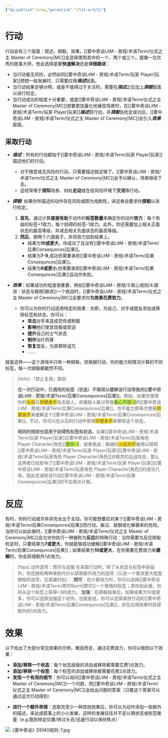 ```yaml
---
{"dg-publish":true,"permalink":"/lit-m/3/2/"}
---
```


# 行动
行动会有三个层面：叙述，掷骰，效果。[[雾中奇谈LitM - 房规/术语Term/仪式之主 Master of Ceremony\|MC]]会选择使用其中的一个、两个或三个。就像一位优秀的故事大师，他会选择是要**快速解决**还是**详细跟进**：
- 当行动毫无风险，必然如同[[雾中奇谈LitM - 房规/术语Term/玩家 Player\|玩家]]预想一般发展时，只需要应用***描述***层面。
- 当行动结果足够分明，或是不值得过于关注时，需要在***描述***之后加上***掷骰***层面以进行检定。
- 当行动成功的程度十分重要，或是[[雾中奇谈LitM - 房规/术语Term/仪式之主 Master of Ceremony\|MC]]想要更加量化地展现场景时，在[[雾中奇谈LitM - 房规/术语Term/玩家 Player\|玩家]]***描述***其行动，并***掷骰***且检定成功后，[[雾中奇谈LitM - 房规/术语Term/仪式之主 Master of Ceremony\|MC]]会引入***效果***层面。
## 采取行动
- ***描述***：所有的行动都始于[[雾中奇谈LitM - 房规/术语Term/玩家 Player\|玩家]]描述他们的行动。
	- 对于随意或无风险的行动，只需要描述就足够了。[[雾中奇谈LitM - 房规/术语Term/仪式之主 Master of Ceremony\|MC]]会予以确认，场景继续下去。
	- 这经常用于**探知**场景、四处**走动**或在低风险环境下**交流**等行动。
	
- ***掷骰***: 如果你所描述的动作存在风险或颇为戏剧性，讲述者会要求你**掷骰**以进行检定。
	1. **首先**，通过计算**直接有助**于动作的**标签数量**来确定你的动作**效力**：每个有益的标签+1效力，每个妨碍的标签-1效力。此外，你还需要加上相关正面状态的最高等级，并减去相关负面状态的最高等级。
	2. **然后**，掷两个六面骰子，并将效力加到结果上。
		- 结果为**10或更大**，你成功了且没有[[雾中奇谈LitM - 房规/术语Term/后果Consequnces\|后果]]。
		- 结果为**7-9**,成功但需要承担[[雾中奇谈LitM - 房规/术语Term/后果Consequnces\|后果]]。
		- 结果为**6或更小**,你需要承担[[雾中奇谈LitM - 房规/术语Term/后果Consequnces\|后果]]且动作失败。
	 
- ***效果***：如果成功的程度很重要，例如[[雾中奇谈LitM - 房规/3.核心规则/4.跟进：状态与极限\|跟进]]一个挑战时，[[雾中奇谈LitM - 房规/术语Term/仪式之主 Master of Ceremony\|MC]]会要求你**为效果花费效力**。
	- 你可以为你的行动选用特定的效果：亦即，为自己、对手或盟友添加或移除标签和状态。你可以：
		- **攻击**对手来造成受伤或制服
		- **影响**他们使其信服或受迫
		- **提升**自己的士气状态
		- **制作**治疗药膏
		- **恢复**盟友，为其移除诅咒
		- ......

就是这样——这个游戏中只有一种掷骰，但根据行动、你的能力和情况计算的不同标签，每一次掷骰都截然不同。

>[!info] 「禁止复用」原则
>
>**在一次行动中，已调用的标签（状态）不得用以缓解该行动导致的[[雾中奇谈LitM - 房规/术语Term/后果Consequnces\|后果]]**。例如，如果你使用你的<span style="background:#ffe119">长剑</span>与<span style="background:#ffe119">矫健身手</span>攻击敌人，却被敌人躲过导致<span style="background:#bfef45">重心不稳-2</span>的[[雾中奇谈LitM - 房规/术语Term/后果Consequnces\|后果]]，你不能立即再次使用<span style="background:#ffe119">矫健身手</span>来缓解这个[[雾中奇谈LitM - 房规/术语Term/后果Consequnces\|后果]]。不过，你可以在以后的行动中使用<span style="background:#ffe119">矫健身手</span>来移除这个状态。
>
>**相同的规则也适用于妨碍性标签和状态**。如果[[雾中奇谈LitM - 房规/术语Term/玩家 Player\|玩家]][[雾中奇谈LitM - 房规/术语Term/玩家角色 Player Character\|角色]]<span style="background:#bfef45">重伤-3</span>，或者挑战：精魂的<span style="background:#ffe119">火焰光环</span>被用以阻碍[[雾中奇谈LitM - 房规/术语Term/玩家 Player\|玩家]][[雾中奇谈LitM - 房规/术语Term/玩家角色 Player Character\|角色]]对精灵的近战攻击，那么这两者已经影响了[[雾中奇谈LitM - 房规/术语Term/玩家 Player\|玩家]][[雾中奇谈LitM - 房规/术语Term/玩家角色 Player Character\|角色]]的成功几率，因此在减轻该行动[[雾中奇谈LitM - 房规/术语Term/后果Consequnces\|后果]]时不应再次计算。

# 反应
有时，你的行动或许并非完全出于主动，你可能想要应对某个[[雾中奇谈LitM - 房规/术语Term/后果Consequnces\|后果]]而行动，躲过、抵御或化解袭来的危险。当你可以如此做时，[[雾中奇谈LitM - 房规/术语Term/仪式之主 Master of Ceremony\|MC]]会允许你执行一种被称为**反应**的特殊行动：当你需要为反应掷骰检定时，只要结果为**7或更大**，你就能够成功缓解[[雾中奇谈LitM - 房规/术语Term/后果Consequnces\|后果]]；如果结果为**10或更大**，在你需要花费效力来**缓解**时，你会获得额外1点效力。

>[!tips] 动作选项：燃尽与加强
>在采取行动时，除了从状态与标签中获益外，你还拥有两种承担代价以获取额外效力的选项（以及一个需求更大程度牺牲的选项，见英雄时刻）：
>**燃尽**：在计算效力时，你可以选择[[雾中奇谈LitM - 房规/术语Term/燃尽Burnt\|燃尽]]一个使用的标签；若你如此做，你将从这个标签上获得+3的效力。
>**加强**：在掷骰结束后，如果结果为10或更多，你可以选择加强这个动作。也就是说，你可以选择承担行动的[[雾中奇谈LitM - 房规/术语Term/后果Consequnces\|后果]]，并在应用效果时获得额外的1点效力。
# 效果
以下给出了大部分常见效果的示例，概括而言，通过花费效力，你可以做到以下效果：
- **添加/移除一个状态**：每个状态层级的添加或移除都需要花费1点效力。
- **添加/移除一个标签**：每个标签的添加或移除都需要花费2点效力。
- **发现一个有用的细节**：你可以询问[[雾中奇谈LitM - 房规/术语Term/仪式之主 Master of Ceremony\|MC]]一个问题，而[[雾中奇谈LitM - 房规/术语Term/仪式之主 Master of Ceremony\|MC]]会给出问题的答案（只要这个答案可以通过这次行动得到）
* **进行一个额外举措**：选取完至少一种其他效果后，你可以为动作添加一些额外的描述，来达成叙事上的小小发展，这样的发展往往并不足以用状态或标签衡量（e.g.跑到特定位置/转过头去/迅速行动以保持焦点）

![《雾中奇谈》DEMO规则-7.jpg](/img/user/%E9%9B%BE%E4%B8%AD%E5%A5%87%E8%B0%88LitM%20-%20%E6%88%BF%E8%A7%84/%E7%B4%A0%E6%9D%90/%E3%80%8A%E9%9B%BE%E4%B8%AD%E5%A5%87%E8%B0%88%E3%80%8BDEMO%E8%A7%84%E5%88%99-7.jpg)